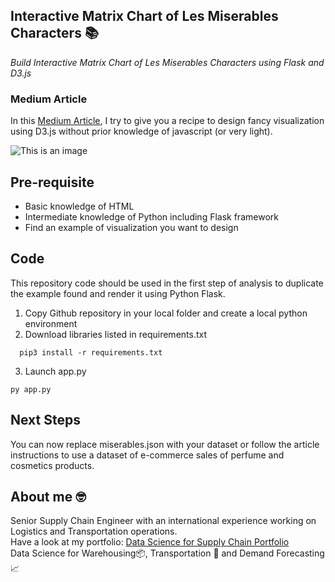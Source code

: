 ## Interactive Matrix Chart of Les Miserables Characters 📚
*Build Interactive Matrix Chart of Les Miserables Characters using Flask and D3.js*

### Medium Article
In this [Medium Article](https://towardsdatascience.com/build-interactive-charts-using-flask-and-d3-js-70f715a76f93/), I try to give you a recipe to design fancy visualization using D3.js without prior knowledge of javascript (or very light).

![This is an image](https://miro.medium.com/max/3000/1*cKcNGXPH4OABg-lzGQMamA.png)

## Pre-requisite
- Basic knowledge of HTML
- Intermediate knowledge of Python including Flask framework
- Find an example of visualization you want to design

## Code
This repository code should be used in the first step of analysis to duplicate the example found and render it using Python Flask.
1. Copy Github repository in your local folder and create a local python environment
2. Download libraries listed in requirements.txt
```
  pip3 install -r requirements.txt
```
3. Launch app.py
```
py app.py
```

## Next Steps
You can now replace miserables.json with your dataset or follow the article instructions to use a dataset of e-commerce sales of perfume and cosmetics products.

## About me 🤓
Senior Supply Chain Engineer with an international experience working on Logistics and Transportation operations. \
Have a look at my portfolio: [Data Science for Supply Chain Portfolio](https://samirsaci.com) \
Data Science for Warehousing📦, Transportation 🚚 and Demand Forecasting 📈 


